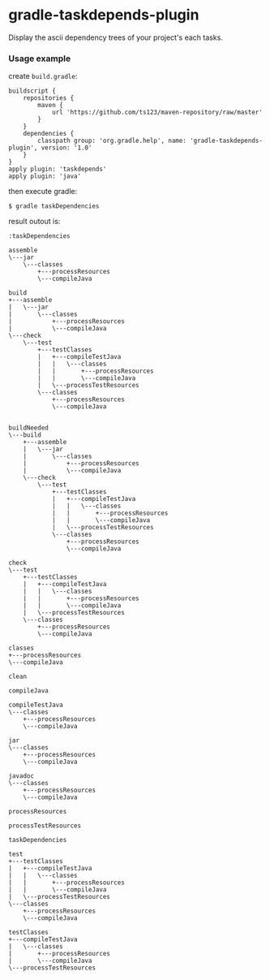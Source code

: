 gradle-taskdepends-plugin
=========================

Display the ascii dependency trees of your project's each tasks.

### Usage example

create `build.gradle`:

    buildscript {
        repositories {
            maven {
                url 'https://github.com/ts123/maven-repository/raw/master'
            }
        }
        dependencies {
            classpath group: 'org.gradle.help', name: 'gradle-taskdepends-plugin', version: '1.0'
        }
    }
    apply plugin: 'taskdepends'
    apply plugin: 'java'

then execute gradle:

    $ gradle taskDependencies
    
result outout is:

    :taskDependencies
    
    assemble
    \---jar
        \---classes
            +---processResources
            \---compileJava
    
    build
    +---assemble
    |   \---jar
    |       \---classes
    |           +---processResources
    |           \---compileJava
    \---check
        \---test
            +---testClasses
            |   +---compileTestJava
            |   |   \---classes
            |   |       +---processResources
            |   |       \---compileJava
            |   \---processTestResources
            \---classes
                +---processResources
                \---compileJava
    
    
    buildNeeded
    \---build
        +---assemble
        |   \---jar
        |       \---classes
        |           +---processResources
        |           \---compileJava
        \---check
            \---test
                +---testClasses
                |   +---compileTestJava
                |   |   \---classes
                |   |       +---processResources
                |   |       \---compileJava
                |   \---processTestResources
                \---classes
                    +---processResources
                    \---compileJava
    
    check
    \---test
        +---testClasses
        |   +---compileTestJava
        |   |   \---classes
        |   |       +---processResources
        |   |       \---compileJava
        |   \---processTestResources
        \---classes
            +---processResources
            \---compileJava
    
    classes
    +---processResources
    \---compileJava
    
    clean
    
    compileJava
    
    compileTestJava
    \---classes
        +---processResources
        \---compileJava
    
    jar
    \---classes
        +---processResources
        \---compileJava
    
    javadoc
    \---classes
        +---processResources
        \---compileJava
    
    processResources
    
    processTestResources
    
    taskDependencies
    
    test
    +---testClasses
    |   +---compileTestJava
    |   |   \---classes
    |   |       +---processResources
    |   |       \---compileJava
    |   \---processTestResources
    \---classes
        +---processResources
        \---compileJava
    
    testClasses
    +---compileTestJava
    |   \---classes
    |       +---processResources
    |       \---compileJava
    \---processTestResources
    
